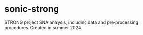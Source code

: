 # sonic-strong
STRONG project SNA analysis, including data and pre-processing procedures. Created in summer 2024. 
